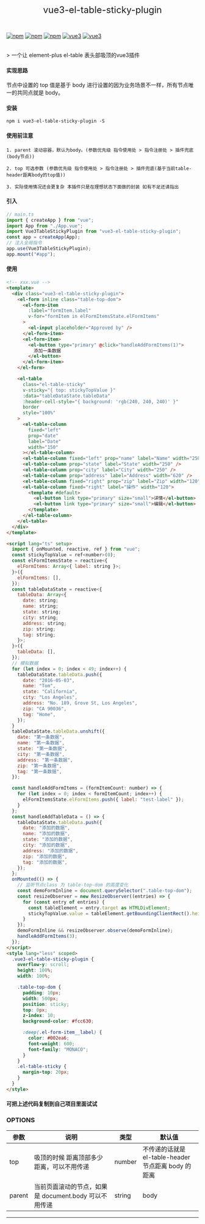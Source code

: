 <p align="center" >
<font size="5">vue3-el-table-sticky-plugin</font>
</p>
<br/>

[![npm](https://img.shields.io/npm/v/vue3-el-table-sticky-plugin.svg)](https://www.npmjs.com/package/vue3-el-table-sticky-plugin)
[![npm](https://img.shields.io/npm/dw/vue3-el-table-sticky-plugin.svg)](https://npmtrends.com/vue3-el-table-sticky-plugin)
[![npm](https://img.shields.io/npm/l/vue3-el-table-sticky-plugin.svg?sanitize=true)](https://www.npmjs.com/package/vue3-el-table-sticky-plugin)
[![vue3](https://img.shields.io/badge/vue-3.x-brightgreen.svg)](https://vuejs.org/)
[![vue3](https://img.shields.io/badge/vue--cli-4.x-brightgreen.svg)](https://cli.vuejs.org/)

<br/>
> 一个让 element-plus el-table 表头部吸顶的vue3插件

<br/>

#### 实现思路

节点中设置的 top 值是基于 body 进行设置的因为业务场景不一样，所有节点唯一的共同点就是 body。

#### 安装

```npm
npm i vue3-el-table-sticky-plugin -S
```

#### 使用前注意

    1. parent 滚动容器，默认为body。(参数优先级 指令使用处 > 指令注册处 > 插件兜底(body节点))

    2. top 可选参数 (参数优先级 指令使用处 > 指令注册处 > 插件兜底(基于当前table-header距离body的top值))

    3. 实际使用情况还会更复杂 本插件只是在理想状态下面做的封装 如有不足还请指出

#### 引入

```ts
// main.ts
import { createApp } from "vue";
import App from "./App.vue";
import Vue3TableStickyPlugin from "vue3-el-table-sticky-plugin";
const app = createApp(App);
// 注入全局指令
app.use(Vue3TableStickyPlugin);
app.mount("#app");
```

#### 使用

```html
<!-- xxx.vue -->
<template>
  <div class="vue3-el-table-sticky-plugin">
    <el-form inline class="table-top-dom">
      <el-form-item
        :label="formItem.label"
        v-for="formItem in elFormItemsState.elFormItems"
      >
        <el-input placeholder="Approved by" />
      </el-form-item>
      <el-form-item>
        <el-button type="primary" @click="handleAddFormItems(1)">
          添加一条数据
        </el-button>
      </el-form-item>
    </el-form>

    <el-table
      class="el-table-sticky"
      v-sticky="{ top: stickyTopValue }"
      :data="tableDataState.tableData"
      :header-cell-style="{ background: 'rgb(240, 240, 240)' }"
      border
      style="100%"
    >
      <el-table-column
        fixed="left"
        prop="date"
        label="Date"
        width="150"
      ></el-table-column>
      <el-table-column fixed="left" prop="name" label="Name" width="250" />
      <el-table-column prop="state" label="State" width="250" />
      <el-table-column prop="city" label="City" width="250" />
      <el-table-column prop="address" label="Address" width="620" />
      <el-table-column fixed="right" prop="zip" label="Zip" width="120" />
      <el-table-column fixed="right" label="操作" width="120">
        <template #default>
          <el-button link type="primary" size="small">详情</el-button>
          <el-button link type="primary" size="small">编辑</el-button>
        </template>
      </el-table-column>
    </el-table>
  </div>
</template>

<script lang="ts" setup>
  import { onMounted, reactive, ref } from "vue";
  const stickyTopValue = ref<number>(0);
  const elFormItemsState = reactive<{
    elFormItems: Array<{ label: string }>;
  }>({
    elFormItems: [],
  });
  const tableDataState = reactive<{
    tableData: Array<{
      date: string;
      name: string;
      state: string;
      city: string;
      address: string;
      zip: string;
      tag: string;
    }>;
  }>({
    tableData: [],
  });
  // 模拟数据
  for (let index = 0; index < 49; index++) {
    tableDataState.tableData.push({
      date: "2016-05-03",
      name: "Tom",
      state: "California",
      city: "Los Angeles",
      address: "No. 189, Grove St, Los Angeles",
      zip: "CA 90036",
      tag: "Home",
    });
  }
  tableDataState.tableData.unshift({
    date: "第一条数据",
    name: "第一条数据",
    state: "第一条数据",
    city: "第一条数据",
    address: "第一条数据",
    zip: "第一条数据",
    tag: "第一条数据",
  });

  const handleAddFormItems = (formItemCount: number) => {
    for (let index = 0; index < formItemCount; index++) {
      elFormItemsState.elFormItems.push({ label: "test-label" });
    }
  };
  const handleAddTableData = () => {
    tableDataState.tableData.push({
      date: "添加的数据",
      name: "添加的数据",
      state: "添加的数据",
      city: "添加的数据",
      address: "添加的数据",
      zip: "添加的数据",
      tag: "添加的数据",
    });
  };
  onMounted(() => {
    // 监听节点class 为 table-top-dom 的高度变化
    const demoFormInline = document.querySelector(".table-top-dom");
    const resizeObserver = new ResizeObserver((entries) => {
      for (const entry of entries) {
        const tableElement = entry.target as HTMLDivElement;
        stickyTopValue.value = tableElement.getBoundingClientRect().height;
      }
    });
    demoFormInline && resizeObserver.observe(demoFormInline);
    handleAddFormItems(3);
  });
</script>
<style lang="less" scoped>
  .vue3-el-table-sticky-plugin {
    overflow-y: scroll;
    height: 100%;
    width: 100%;

    .table-top-dom {
      padding: 10px;
      width: 500px;
      position: sticky;
      top: 0px;
      z-index: 10;
      background-color: #fcc630;

      :deep(.el-form-item__label) {
        color: #002ea6;
        font-weight: 600;
        font-family: "MONACO";
      }
    }
    .el-table-sticky {
      margin-top: 20px;
    }
  }
</style>
```

#### 可把上述代码复制到自己项目里面试试

### OPTIONS

| 参数   | 说明                                                  | 类型   | 默认值                                              |
| ------ | ----------------------------------------------------- | ------ | --------------------------------------------------- |
| top    | 吸顶的时候 距离顶部多少距离，可以不用传递             | number | 不传递的话就是 el-table-header 节点距离 body 的距离 |
| parent | 当前页面滚动的节点，如果是 document.body 可以不用传递 | string | body                                                |

---
